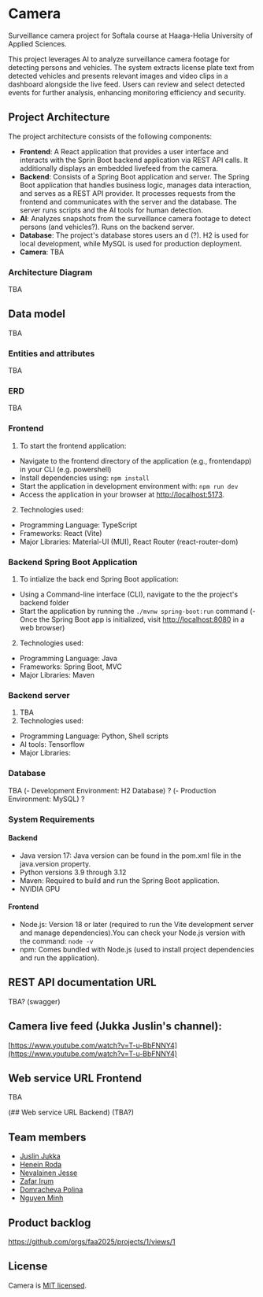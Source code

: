 # Camera

Surveillance camera project for Softala course at Haaga-Helia University of Applied Sciences.

This project leverages AI to analyze surveillance camera footage for detecting persons and vehicles. The system extracts license plate text from detected vehicles and presents relevant images and video clips in a dashboard alongside the live feed. Users can review and select detected events for further analysis, enhancing monitoring efficiency and security.

## Project Architecture

The project architecture consists of the following components:

- **Frontend**: A React application that provides a user interface and interacts with the Sprin Boot backend application via REST API calls. It additionally displays an embedded livefeed from the camera.
- **Backend**: Consists of a Spring Boot application and server.   The Spring Boot application that handles business logic, manages data interaction, and serves as a REST API provider. It processes requests from the frontend and communicates with the server and the database. The server runs scripts and the AI tools for human detection.   
- **AI**: Analyzes snapshots from the surveillance camera footage to detect persons (and vehicles?). Runs on the backend server. 
- **Database**: The project's database stores users an d (?). H2 is used for local development, while MySQL is used for production deployment.  
- **Camera**: TBA

### Architecture Diagram

TBA

## Data model

TBA

### Entities and attributes
TBA
### ERD
TBA

### Frontend

1. To start the frontend application:

- Navigate to the frontend directory of the application (e.g., frontendapp) in your CLI (e.g. powershell)
- Install dependencies using: `npm install`
- Start the application in development environment with: `npm run dev`
- Access the application in your browser at <http://localhost:5173>.

2. Technologies used:

- Programming Language: TypeScript
- Frameworks: React (Vite)
- Major Libraries: Material-UI (MUI), React Router (react-router-dom)

### Backend Spring Boot Application

1. To intialize the back end Spring Boot application:

- Using a Command-line interface (CLI), navigate to the the project's backend folder
- Start the application by running the `./mvnw spring-boot:run` command
(- Once the Spring Boot app is initialized, visit <http://localhost:8080> in a web browser)

2. Technologies used:

- Programming Language: Java
- Frameworks: Spring Boot, MVC 
- Major Libraries: Maven

### Backend server
1. TBA
2. Technologies used:
- Programming Language: Python, Shell scripts
- AI tools: Tensorflow
- Major Libraries:

### Database
TBA
(- Development Environment: H2 Database) ?
(- Production Environment: MySQL) ?

### System Requirements

#### Backend

- Java version 17: Java version can be found in the pom.xml file in the java.version property.
- Python versions 3.9 through 3.12
- Maven: Required to build and run the Spring Boot application.
- NVIDIA GPU 

#### Frontend

- Node.js: Version 18 or later (required to run the Vite development server and manage dependencies).You can check your Node.js version with the command: `node -v`
- npm: Comes bundled with Node.js (used to install project dependencies and run the application).

## REST API documentation URL
TBA? (swagger) 


## Camera live feed (Jukka Juslin's channel):

[https://www.youtube.com/watch?v=T-u-BbFNNY4](https://www.youtube.com/watch?v=T-u-BbFNNY4)

## Web service URL Frontend
TBA


(## Web service URL Backend)
(TBA?)


## Team members

- [Juslin Jukka](https://github.com/jusju)
- [Henein Roda](https://github.com/hxrda)
- [Nevalainen Jesse](https://github.com/Suppiluliumas)
- [Zafar Irum](https://github.com/zafarirum87)
- [Domracheva Polina](https://github.com/PolinaD31)
- [Nguyen Minh](https://github.com/NguyenMinh03)

## Product backlog

https://github.com/orgs/faa2025/projects/1/views/1 


## License

Camera is [MIT licensed](./LICENSE).
